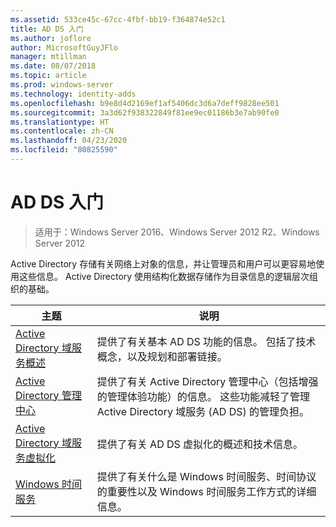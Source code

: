 ```yaml
---
ms.assetid: 533ce45c-67cc-4fbf-bb19-f364874e52c1
title: AD DS 入门
ms.author: joflore
author: MicrosoftGuyJFlo
manager: mtillman
ms.date: 08/07/2018
ms.topic: article
ms.prod: windows-server
ms.technology: identity-adds
ms.openlocfilehash: b9e8d4d2169ef1af5406dc3d6a7deff9828ee501
ms.sourcegitcommit: 3a3d62f938322849f81ee9ec01186b3e7ab90fe0
ms.translationtype: HT
ms.contentlocale: zh-CN
ms.lasthandoff: 04/23/2020
ms.locfileid: "80825590"
---
```

# <a name="ad-ds-getting-started"></a>AD DS 入门

>适用于：Windows Server 2016、Windows Server 2012 R2、Windows Server 2012

Active Directory 存储有关网络上对象的信息，并让管理员和用户可以更容易地使用这些信息。 Active Directory 使用结构化数据存储作为目录信息的逻辑层次组织的基础。  
  
| 主题 | 说明 |
| --------- | --------- |
| [Active Directory 域服务概述](../ad-ds/get-started/virtual-dc/Active-Directory-Domain-Services-Overview.md) | 提供了有关基本 AD DS 功能的信息。 包括了技术概念，以及规划和部署链接。|
| [Active Directory 管理中心](../ad-ds/get-started/adac/Active-Directory-Administrative-Center.md) | 提供了有关 Active Directory 管理中心（包括增强的管理体验功能）的信息。 这些功能减轻了管理 Active Directory 域服务 (AD DS) 的管理负担。|
| [Active Directory 域服务虚拟化](../ad-ds/get-started/virtual-dc/Active-Directory-Domain-Services-Virtualization.md) | 提供了有关 AD DS 虚拟化的概述和技术信息。|
| [Windows 时间服务](../../networking/windows-time-service/Windows-Time-Service.md) | 提供了有关什么是 Windows 时间服务、时间协议的重要性以及 Windows 时间服务工作方式的详细信息。|
